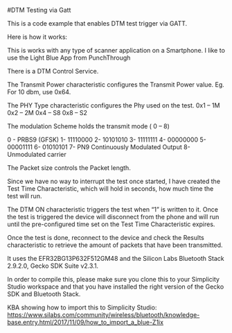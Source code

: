 #DTM Testing via Gatt

This is a code example that enables DTM test trigger via GATT.

Here is how it works:


This is works with any type of scanner application on a Smartphone. I like to use the Light Blue App from PunchThrough

There is a DTM Control Service.

The Transmit Power characteristic configures the Transmit Power value. Eg. For 10 dbm, use 0x64.

The PHY Type characteristic configures the Phy used on the test.
0x1 – 1M
0x2 – 2M
0x4 – S8
0x8 – S2

The modulation Scheme holds the transmit mode ( 0 – 8)

0 - PRBS9 (GFSK)
1- 11110000
2- 10101010
3- 11111111
4- 00000000
5- 00001111
6- 01010101
7- PN9 Continuously Modulated Output
8- Unmodulated carrier


The Packet size controls the Packet length.

Since we have no way to interrupt the test once started, I have created the Test Time Characteristic, which will hold in seconds, how much time the test will run.

The DTM ON characteristic triggers the test when “1” is written to it. Once the test is triggered the device will disconnect from the phone and will run until the pre-configured time set on the Test Time Characteristic expires.

Once the test is done, reconnect to the device and check the Results characteristic to retrieve the amount of packets that have been transmitted.


It uses the EFR32BG13P632F512GM48 and the Silicon Labs Bluetooth Stack 2.9.2.0, Gecko SDK Suite v2.3.1.

In order to compile this, please make sure you clone this to your Simplicity Studio workspace and that you have installed the right version of the Gecko SDK and Bluetooth Stack.

KBA showing how to import this to Simplicity Studio: https://www.silabs.com/community/wireless/bluetooth/knowledge-base.entry.html/2017/11/09/how_to_import_a_blue-Z1ix
